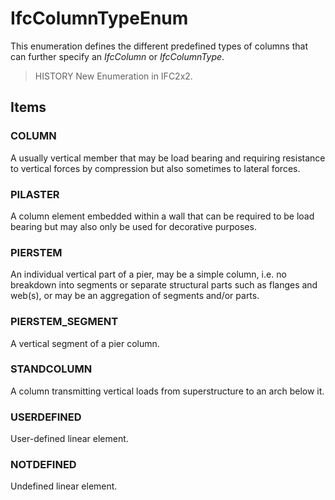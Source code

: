 # IfcColumnTypeEnum

This enumeration defines the different predefined types of columns that can further specify an _IfcColumn_ or _IfcColumnType_.

> HISTORY  New Enumeration in IFC2x2.

## Items

### COLUMN
A usually vertical member that may be load bearing and requiring resistance to vertical forces by compression but also sometimes to lateral forces.

### PILASTER
A column element embedded within a wall that can be required to be load bearing but may also only be used for decorative purposes.

### PIERSTEM
An individual vertical part of a pier, may be a simple column, i.e. no breakdown into segments or separate structural parts such as flanges and web(s), or may be an aggregation of segments and/or parts.

### PIERSTEM_SEGMENT
A vertical segment of a pier column.

### STANDCOLUMN
A column transmitting vertical loads from superstructure to an arch below it.

### USERDEFINED
User-defined linear element.

### NOTDEFINED
Undefined linear element.
